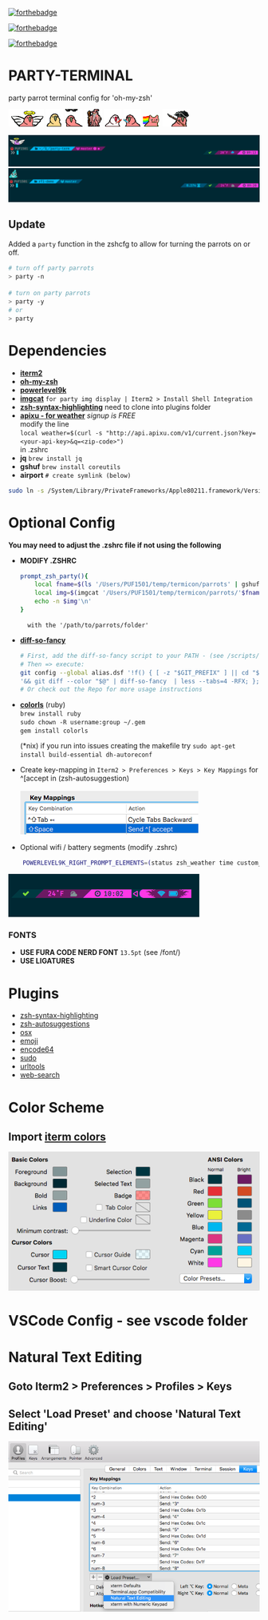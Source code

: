 
[![forthebadge](http://forthebadge.com/images/badges/designed-in-ms-paint.svg)](http://forthebadge.com)

[![forthebadge](http://forthebadge.com/images/badges/uses-badges.svg)](http://forthebadge.com)

[![forthebadge](http://forthebadge.com/images/badges/certified-steve-bruhle.svg)](http://forthebadge.com)

# PARTY-TERMINAL
party parrot terminal config for 'oh-my-zsh'

![parrot](parrots/angelparrot.gif) ![parrot](parrots/discoparrot.gif)
![parrot](parrots/dealwithitparrot.gif) ![parrot](parrots/party-wizard.gif)
![parrot](parrots/sithparrot.gif) ![parrot](parrots/jediparrot.gif)
![parrot](parrots/nyanparrot.gif) ![parrot](parrots/revolutionparrot.gif)

![party-term](img/term-preview.png)
![party-term](img/term-preview2.png)

## Update
Added a `party` function in the zshcfg to allow for turning the parrots on or off.

```bash
# turn off party parrots
> party -n

# turn on party parrots
> party -y
# or
> party
```


# Dependencies

- **[iterm2](https://iterm2.com/documentation-images.html)**
- **[oh-my-zsh](http://ohmyz.sh/)**
- **[powerlevel9k](https://github.com/Powerlevel9k/powerlevel9k#installation)**
- **[imgcat](https://iterm2.com/documentation-images.html)** `for party img display | Iterm2 > Install Shell Integration`
- **[zsh-syntax-highlighting](https://github.com/zsh-users/zsh-syntax-highlighting/blob/master/INSTALL.md#oh-my-zsh)** need to clone into plugins folder
- **[apixu - for weather](https://www.apixu.com/)** *signup is FREE* <br>
    modify the line <br>`local weather=$(curl -s "http://api.apixu.com/v1/current.json?key=<your-api-key>&q=<zip-code>")`<br> in .zshrc
- **jq**
    `brew install jq`
- **gshuf**
    `brew install coreutils`
- **airport** `# create symlink (below)`
```bash
sudo ln -s /System/Library/PrivateFrameworks/Apple80211.framework/Versions/Current/Resources/airport /usr/local/bin/airport
```

# Optional Config
**You may need to adjust the .zshrc file if not using the following**

- **MODIFY .ZSHRC**
    ```bash
    prompt_zsh_party(){
        local fname=$(ls '/Users/PUF1501/temp/termicon/parrots' | gshuf -n 1)
        local img=$(imgcat '/Users/PUF1501/temp/termicon/parrots/'$fname)
        echo -n $img'\n'
    }
    ```
        with the '/path/to/parrots/folder'

- **[diff-so-fancy](https://github.com/so-fancy/diff-so-fancy)**
    ```bash
    # First, add the diff-so-fancy script to your PATH - (see /scripts/)
    # Then => execute:
    git config --global alias.dsf '!f() { [ -z "$GIT_PREFIX" ] || cd "$GIT_PREFIX" '\
    '&& git diff --color "$@" | diff-so-fancy  | less --tabs=4 -RFX; }; f'
    # Or check out the Repo for more usage instructions
    ```
- **[colorls](https://github.com/athityakumar/colorls)** (ruby) <br>
    `brew install ruby` <br>
    `sudo chown -R username:group ~/.gem` <br>
    `gem install colorls`

    (*nix) if you run into issues creating the makefile try `sudo apt-get install build-essential dh-autoreconf`
- Create key-mapping in `Iterm2 > Preferences > Keys > Key Mappings` for ^[accept in (zsh-autosuggestion) <br><br>
![key-map](img/key-map.png)


- Optional wifi / battery segments (modify .zshrc)
```bash
    POWERLEVEL9K_RIGHT_PROMPT_ELEMENTS=(status zsh_weather time custom_internet_signal zsh_battery_level)
```
![wifi-battery](img/wifi-battery.png)

### FONTS
- **USE FURA CODE NERD FONT** `13.5pt` (see /font/)
- **USE LIGATURES**

# Plugins

- [zsh-syntax-highlighting](https://github.com/zsh-users/zsh-syntax-highlighting/blob/master/INSTALL.md#oh-my-zsh)
- [zsh-autosuggestions](https://github.com/zsh-users/zsh-autosuggestions)
- [osx](https://github.com/robbyrussell/oh-my-zsh/tree/master/plugins/osx)
- [emoji](https://github.com/robbyrussell/oh-my-zsh/tree/master/plugins/emoji)
- [encode64](https://github.com/robbyrussell/oh-my-zsh/blob/master/plugins/encode64/encode64.plugin.zsh)
- [sudo](https://github.com/robbyrussell/oh-my-zsh/wiki/Plugins#sudo)
- [urltools](https://github.com/robbyrussell/oh-my-zsh/wiki/Plugins#urltools)
- [web-search](https://github.com/robbyrussell/oh-my-zsh/wiki/Plugins#web-search)



# Color Scheme

## Import [iterm colors](solarized-neon.itermcolors)

![iterm colors](img/term-colors.png)


# VSCode Config - see vscode folder


# Natural Text Editing

## Goto Iterm2 > Preferences > Profiles > Keys
## Select 'Load Preset' and choose 'Natural Text Editing'

![iterm natural text edit](img/natural-text-edit.png)
